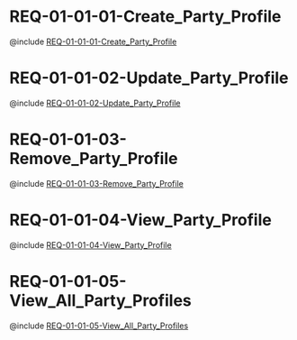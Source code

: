 <!--
    ATTENTION: This file was generated via gradle!
               Do NOT manually edit this file! Any such changes will be overwritten!
-->

# REQ-01-01-01-Create_Party_Profile

@include [REQ-01-01-01-Create_Party_Profile](REQ-01-01-01-Create_Party_Profile.md)

# REQ-01-01-02-Update_Party_Profile

@include [REQ-01-01-02-Update_Party_Profile](REQ-01-01-02-Update_Party_Profile.md)

# REQ-01-01-03-Remove_Party_Profile

@include [REQ-01-01-03-Remove_Party_Profile](REQ-01-01-03-Remove_Party_Profile.md)

# REQ-01-01-04-View_Party_Profile

@include [REQ-01-01-04-View_Party_Profile](REQ-01-01-04-View_Party_Profile.md)

# REQ-01-01-05-View_All_Party_Profiles

@include [REQ-01-01-05-View_All_Party_Profiles](REQ-01-01-05-View_All_Party_Profiles.md)
